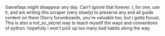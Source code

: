 Gamefaqs might disappear any day. Can't ignore that forever. I, for one, use it, and am writing this scraper (very slowly) to preserve any and all guide content on there (Sorry forumboards, you're valuable too, but i gotta focus). This is also a not_so_secret way to teach myself the ways and conventions of python. hopefully i won't pick up too many bad habits along the way.
